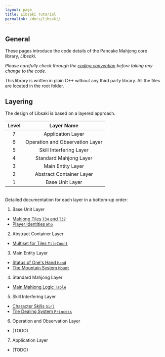 ```yaml
---
layout: page
title: Libsaki Tutorial
permalink: /docs/libsaki/
---
```


## General

These pages introduce the code details
of the Pancake Mahjong core library, *Libsaki*.

*Please carefully check through the [coding convention](/docs/cpp/)
before taking any change to the code.* 

This library is written in plain C++ without any third party library. 
All the files are located in the root folder.

## Layering

The design of Libsaki is based on a layered approach.

| Level | Layer Name                      |
| :---: | :-----------------------------: |
| 7     | Application Layer               |
| 6     | Operation and Observation Layer |
| 5     | Skill Interfering Layer         |
| 4     | Standard Mahjong Layer          |
| 3     | Main Entity Layer               |
| 2     | Abstract Container Layer        |
| 1     | Base Unit Layer                 |

<br />
Detailed documentation for each layer in a bottom-up order:

1. Base Unit Layer
  - [Mahjong Tiles `T34` and `T37`](/docs/libsaki/tile/)
  - [Player Identities `Who`](/docs/libsaki/who/)

2. Abstract Container Layer
  - [Multiset for Tiles `TileCount`](/docs/libsaki/tilecount/)

3. Main Entity Layer
  - [Status of One's Hand `Hand`](/docs/libsaki/hand/)
  - [The Mountain System `Mount`](/docs/libsaki/mount/)

4. Standard Mahjong Layer
  - [Main Mahjong Logic `Table`](/docs/libsaki/table/)

5. Skill Interfering Layer
  - [Character Skills `Girl`](/docs/libsaki/girl/)
  - [Tile Dealing System `Princess`](/docs/libsaki/princess/)

6. Operation and Observation Layer
  - (TODO)

7. Application Layer
  - (TODO)


